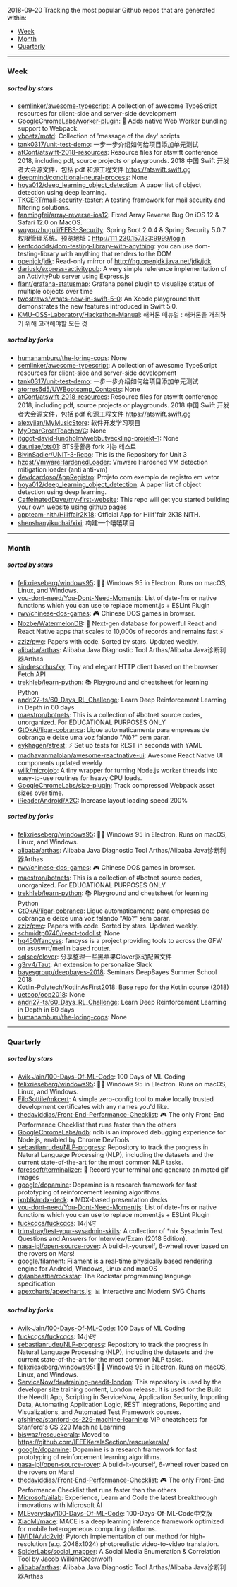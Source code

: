 2018-09-20
Tracking the most popular Github repos that are generated within: 
* [Week](https://github.com/polebug/github_trending_spider/blob/master/2018-09-20.md#week)
* [Month](https://github.com/polebug/github_trending_spider/blob/master/2018-09-20.md#month)
* [Quarterly](https://github.com/polebug/github_trending_spider/blob/master/2018-09-20.md#quarterly)
--- 
### Week 
##### sorted by stars 
* [semlinker/awesome-typescript](https://github.com/semlinker/awesome-typescript): A collection of awesome TypeScript resources for client-side and server-side development
* [GoogleChromeLabs/worker-plugin](https://github.com/GoogleChromeLabs/worker-plugin): 🐳 Adds native Web Worker bundling support to Webpack.
* [yboetz/motd](https://github.com/yboetz/motd): Collection of 'message of the day' scripts
* [tank0317/unit-test-demo](https://github.com/tank0317/unit-test-demo): 一步一步介绍如何给项目添加单元测试
* [atConf/atswift-2018-resources](https://github.com/atConf/atswift-2018-resources): Resource files for atswift conference 2018, including pdf, source projects or playgrounds. 2018 中国 Swift 开发者大会源文件，包括 pdf 和源工程文件 https://atswift.swift.gg
* [deepmind/conditional-neural-process](https://github.com/deepmind/conditional-neural-process): None
* [hoya012/deep_learning_object_detection](https://github.com/hoya012/deep_learning_object_detection): A paper list of object detection using deep learning.
* [TKCERT/mail-security-tester](https://github.com/TKCERT/mail-security-tester): A testing framework for mail security and filtering solutions.
* [fanmingfei/array-reverse-ios12](https://github.com/fanmingfei/array-reverse-ios12):  Fixed Array Reverse Bug On iOS 12 & Safari 12.0 on MacOS.
* [wuyouzhuguli/FEBS-Security](https://github.com/wuyouzhuguli/FEBS-Security): Spring Boot 2.0.4 & Spring Security 5.0.7 权限管理系统。预览地址：http://111.230.157.133:9999/login
* [kentcdodds/dom-testing-library-with-anything](https://github.com/kentcdodds/dom-testing-library-with-anything): you can use dom-testing-library with anything that renders to the DOM
* [openjdk/jdk](https://github.com/openjdk/jdk): Read-only mirror of http://hg.openjdk.java.net/jdk/jdk
* [dariusk/express-activitypub](https://github.com/dariusk/express-activitypub): A very simple reference implementation of an ActivityPub server using Express.js
* [flant/grafana-statusmap](https://github.com/flant/grafana-statusmap): Grafana panel plugin to visualize status of multiple objects over time
* [twostraws/whats-new-in-swift-5-0](https://github.com/twostraws/whats-new-in-swift-5-0): An Xcode playground that demonstrates the new features introduced in Swift 5.0.
* [KMU-OSS-Laboratory/Hackathon-Manual](https://github.com/KMU-OSS-Laboratory/Hackathon-Manual): 해커톤 매뉴얼 : 해커톤을 개최하기 위해 고려해야할 모든 것
##### sorted by forks 
* [humanamburu/the-loring-cops](https://github.com/humanamburu/the-loring-cops): None
* [semlinker/awesome-typescript](https://github.com/semlinker/awesome-typescript): A collection of awesome TypeScript resources for client-side and server-side development
* [tank0317/unit-test-demo](https://github.com/tank0317/unit-test-demo): 一步一步介绍如何给项目添加单元测试
* [atorres6d5/UWBootcamp_Contacts](https://github.com/atorres6d5/UWBootcamp_Contacts): None
* [atConf/atswift-2018-resources](https://github.com/atConf/atswift-2018-resources): Resource files for atswift conference 2018, including pdf, source projects or playgrounds. 2018 中国 Swift 开发者大会源文件，包括 pdf 和源工程文件 https://atswift.swift.gg
* [alexyjian/MyMusicStore](https://github.com/alexyjian/MyMusicStore): 软件开发学习项目
* [MyDearGreatTeacher/C](https://github.com/MyDearGreatTeacher/C): None
* [itggot-david-lundholm/webbutveckling-projekt-1](https://github.com/itggot-david-lundholm/webbutveckling-projekt-1): None
* [daunjae/bts01](https://github.com/daunjae/bts01): BTS툴활용 fork 기능 테스트
* [BivinSadler/UNIT-3-Repo](https://github.com/BivinSadler/UNIT-3-Repo): This is the Repository for Unit 3
* [hzqst/VmwareHardenedLoader](https://github.com/hzqst/VmwareHardenedLoader): Vmware Hardened VM detection mitigation loader (anti anti-vm)
* [devdcardoso/AppRegistro](https://github.com/devdcardoso/AppRegistro): Projeto com exemplo de registro em vetor
* [hoya012/deep_learning_object_detection](https://github.com/hoya012/deep_learning_object_detection): A paper list of object detection using deep learning.
* [CaffeinatedDave/my-first-website](https://github.com/CaffeinatedDave/my-first-website): This repo will get you started building your own website using github pages
* [appteam-nith/Hillffair2K18](https://github.com/appteam-nith/Hillffair2K18): Official App for Hillf'fair 2K18 NITH.
* [shenshanyikuchai/xixi](https://github.com/shenshanyikuchai/xixi): 构建一个嘻嘻项目
--- 
### Month 
##### sorted by stars 
* [felixrieseberg/windows95](https://github.com/felixrieseberg/windows95): 💩🚀 Windows 95 in Electron. Runs on macOS, Linux, and Windows.
* [you-dont-need/You-Dont-Need-Momentjs](https://github.com/you-dont-need/You-Dont-Need-Momentjs): List of date-fns or native functions which you can use to replace moment.js + ESLint Plugin 
* [rwv/chinese-dos-games](https://github.com/rwv/chinese-dos-games): 🎮 Chinese DOS games in browser.
* [Nozbe/WatermelonDB](https://github.com/Nozbe/WatermelonDB): 🍉 Next-gen database for powerful React and React Native apps that scales to 10,000s of records and remains fast ⚡️
* [zziz/pwc](https://github.com/zziz/pwc): Papers with code. Sorted by stars. Updated weekly. 
* [alibaba/arthas](https://github.com/alibaba/arthas): Alibaba Java Diagnostic Tool Arthas/Alibaba Java诊断利器Arthas
* [sindresorhus/ky](https://github.com/sindresorhus/ky): Tiny and elegant HTTP client based on the browser Fetch API
* [trekhleb/learn-python](https://github.com/trekhleb/learn-python): 📚 Playground and cheatsheet for learning Python
* [andri27-ts/60_Days_RL_Challenge](https://github.com/andri27-ts/60_Days_RL_Challenge): Learn Deep Reinforcement Learning in Depth in 60 days
* [maestron/botnets](https://github.com/maestron/botnets): This is a collection of #botnet source codes, unorganized. For EDUCATIONAL PURPOSES ONLY
* [GtOkAi/ligar-cobranca](https://github.com/GtOkAi/ligar-cobranca): Ligue automaticamente para empresas de cobrança e deixe uma voz falando "Alô?" sem parar.
* [eykhagen/strest](https://github.com/eykhagen/strest): ⚡️ Set up tests for REST in seconds with YAML
* [madhavanmalolan/awesome-reactnative-ui](https://github.com/madhavanmalolan/awesome-reactnative-ui): Awesome React Native UI components updated weekly
* [wilk/microjob](https://github.com/wilk/microjob): A tiny wrapper for turning Node.js worker threads into easy-to-use routines for heavy CPU loads.
* [GoogleChromeLabs/size-plugin](https://github.com/GoogleChromeLabs/size-plugin): Track compressed Webpack asset sizes over time.
* [iReaderAndroid/X2C](https://github.com/iReaderAndroid/X2C): Increase layout loading speed 200% 
##### sorted by forks 
* [felixrieseberg/windows95](https://github.com/felixrieseberg/windows95): 💩🚀 Windows 95 in Electron. Runs on macOS, Linux, and Windows.
* [alibaba/arthas](https://github.com/alibaba/arthas): Alibaba Java Diagnostic Tool Arthas/Alibaba Java诊断利器Arthas
* [rwv/chinese-dos-games](https://github.com/rwv/chinese-dos-games): 🎮 Chinese DOS games in browser.
* [maestron/botnets](https://github.com/maestron/botnets): This is a collection of #botnet source codes, unorganized. For EDUCATIONAL PURPOSES ONLY
* [trekhleb/learn-python](https://github.com/trekhleb/learn-python): 📚 Playground and cheatsheet for learning Python
* [GtOkAi/ligar-cobranca](https://github.com/GtOkAi/ligar-cobranca): Ligue automaticamente para empresas de cobrança e deixe uma voz falando "Alô?" sem parar.
* [zziz/pwc](https://github.com/zziz/pwc): Papers with code. Sorted by stars. Updated weekly. 
* [schmidtp0740/react-todolist](https://github.com/schmidtp0740/react-todolist): None
* [hq450/fancyss](https://github.com/hq450/fancyss): fancyss is a project providing tools to across the GFW on asuswrt/merlin based router.
* [sqlsec/clover](https://github.com/sqlsec/clover): 分享整理一些黑苹果Clover驱动配置文件
* [g3rv4/Taut](https://github.com/g3rv4/Taut): An extension to personalize Slack
* [bayesgroup/deepbayes-2018](https://github.com/bayesgroup/deepbayes-2018): Seminars DeepBayes Summer School 2018
* [Kotlin-Polytech/KotlinAsFirst2018](https://github.com/Kotlin-Polytech/KotlinAsFirst2018): Base repo for the Kotlin course (2018)
* [uetoop/oop2018](https://github.com/uetoop/oop2018): None
* [andri27-ts/60_Days_RL_Challenge](https://github.com/andri27-ts/60_Days_RL_Challenge): Learn Deep Reinforcement Learning in Depth in 60 days
* [humanamburu/the-loring-cops](https://github.com/humanamburu/the-loring-cops): None
--- 
### Quarterly 
##### sorted by stars 
* [Avik-Jain/100-Days-Of-ML-Code](https://github.com/Avik-Jain/100-Days-Of-ML-Code): 100 Days of ML Coding
* [felixrieseberg/windows95](https://github.com/felixrieseberg/windows95): 💩🚀 Windows 95 in Electron. Runs on macOS, Linux, and Windows.
* [FiloSottile/mkcert](https://github.com/FiloSottile/mkcert): A simple zero-config tool to make locally trusted development certificates with any names you'd like.
* [thedaviddias/Front-End-Performance-Checklist](https://github.com/thedaviddias/Front-End-Performance-Checklist): 🎮 The only Front-End Performance Checklist that runs faster than the others
* [GoogleChromeLabs/ndb](https://github.com/GoogleChromeLabs/ndb): ndb is an improved debugging experience for Node.js, enabled by Chrome DevTools
* [sebastianruder/NLP-progress](https://github.com/sebastianruder/NLP-progress): Repository to track the progress in Natural Language Processing (NLP), including the datasets and the current state-of-the-art for the most common NLP tasks.
* [faressoft/terminalizer](https://github.com/faressoft/terminalizer): 🦄 Record your terminal and generate animated gif images
* [google/dopamine](https://github.com/google/dopamine): Dopamine is a research framework for fast prototyping of reinforcement learning algorithms. 
* [jxnblk/mdx-deck](https://github.com/jxnblk/mdx-deck): :spades: MDX-based presentation decks
* [you-dont-need/You-Dont-Need-Momentjs](https://github.com/you-dont-need/You-Dont-Need-Momentjs): List of date-fns or native functions which you can use to replace moment.js + ESLint Plugin 
* [fuckcqcs/fuckcqcs](https://github.com/fuckcqcs/fuckcqcs): 14小时
* [trimstray/test-your-sysadmin-skills](https://github.com/trimstray/test-your-sysadmin-skills): A collection of *nix Sysadmin Test Questions and Answers for Interview/Exam (2018 Edition).
* [nasa-jpl/open-source-rover](https://github.com/nasa-jpl/open-source-rover): A build-it-yourself, 6-wheel rover based on the rovers on Mars!
* [google/filament](https://github.com/google/filament): Filament is a real-time physically based rendering engine for Android, Windows, Linux and macOS
* [dylanbeattie/rockstar](https://github.com/dylanbeattie/rockstar): The Rockstar programming language specification
* [apexcharts/apexcharts.js](https://github.com/apexcharts/apexcharts.js): 📊 Interactive and Modern SVG Charts
##### sorted by forks 
* [Avik-Jain/100-Days-Of-ML-Code](https://github.com/Avik-Jain/100-Days-Of-ML-Code): 100 Days of ML Coding
* [fuckcqcs/fuckcqcs](https://github.com/fuckcqcs/fuckcqcs): 14小时
* [sebastianruder/NLP-progress](https://github.com/sebastianruder/NLP-progress): Repository to track the progress in Natural Language Processing (NLP), including the datasets and the current state-of-the-art for the most common NLP tasks.
* [felixrieseberg/windows95](https://github.com/felixrieseberg/windows95): 💩🚀 Windows 95 in Electron. Runs on macOS, Linux, and Windows.
* [ServiceNow/devtraining-needit-london](https://github.com/ServiceNow/devtraining-needit-london): This repository is used by the developer site training content, London release. It is used for the Build the NeedIt App, Scripting in ServiceNow, Application Security, Importing Data, Automating Application Logic, REST Integrations, Reporting and Visualizations, and Automated Test Framework courses.
* [afshinea/stanford-cs-229-machine-learning](https://github.com/afshinea/stanford-cs-229-machine-learning): VIP cheatsheets for Stanford's CS 229 Machine Learning
* [biswaz/rescuekerala](https://github.com/biswaz/rescuekerala): Moved to https://github.com/IEEEKeralaSection/rescuekerala/
* [google/dopamine](https://github.com/google/dopamine): Dopamine is a research framework for fast prototyping of reinforcement learning algorithms. 
* [nasa-jpl/open-source-rover](https://github.com/nasa-jpl/open-source-rover): A build-it-yourself, 6-wheel rover based on the rovers on Mars!
* [thedaviddias/Front-End-Performance-Checklist](https://github.com/thedaviddias/Front-End-Performance-Checklist): 🎮 The only Front-End Performance Checklist that runs faster than the others
* [Microsoft/ailab](https://github.com/Microsoft/ailab): Experience, Learn and Code the latest breakthrough innovations with Microsoft AI
* [MLEveryday/100-Days-Of-ML-Code](https://github.com/MLEveryday/100-Days-Of-ML-Code): 100-Days-Of-ML-Code中文版
* [XiaoMi/mace](https://github.com/XiaoMi/mace): MACE is a deep learning inference framework optimized for mobile heterogeneous computing platforms.
* [NVIDIA/vid2vid](https://github.com/NVIDIA/vid2vid): Pytorch implementation of our method for high-resolution (e.g. 2048x1024) photorealistic video-to-video translation.
* [SpiderLabs/social_mapper](https://github.com/SpiderLabs/social_mapper): A Social Media Enumeration & Correlation Tool by Jacob Wilkin(Greenwolf)
* [alibaba/arthas](https://github.com/alibaba/arthas): Alibaba Java Diagnostic Tool Arthas/Alibaba Java诊断利器Arthas
